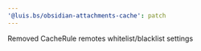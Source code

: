 ```yaml
---
'@luis.bs/obsidian-attachments-cache': patch
---
```


Removed CacheRule remotes whitelist/blacklist settings
